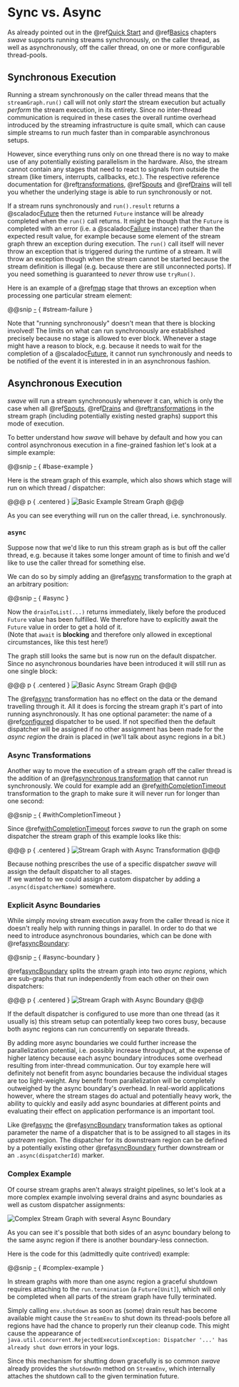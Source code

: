 Sync vs. Async
==============

As already pointed out in the @ref[Quick Start] and @ref[Basics] chapters *swave* supports running streams
synchronously, on the caller thread, as well as asynchronously, off the caller thread, on one or more configurable
thread-pools.


Synchronous Execution
---------------------

Running a stream synchronously on the caller thread means that the `streamGraph.run()` call will not only *start* the
stream execution but actually *perform* the stream execution, in its entirety. Since no inter-thread communication is
required in these cases the overall runtime overhead introduced by the streaming infrastructure is quite small, which
can cause simple streams to run much faster than in comparable asynchronous setups.

However, since everything runs only on one thread there is no way to make use of any potentially existing parallelism in
the hardware. Also, the stream cannot contain any stages that need to react to signals from outside the stream (like
timers, interrupts, callbacks, etc.). The respective reference documentation for @ref[transformations], @ref[Spouts] and
@ref[Drains] will tell you whether the underlying stage is able to run synchronously or not.

If a stream runs synchronously and `run().result` returns a @scaladoc[Future] then the returned `Future` instance will
be already completed when the `run()` call returns. It might be though that the `Future` is completed with an error
(i.e. a @scaladoc[Failure] instance) rather than the expected result value, for example because some element of the
stream graph threw an exception during execution. The `run()` call itself will never throw an exception that is
triggered during the runtime of a stream. It will throw an exception though when the stream cannot be started because
the stream definition is illegal (e.g. because there are still unconnected ports).
If you need something is guaranteed to *never* throw use `tryRun()`. 

Here is an example of a @ref[map] stage that throws an exception when processing one particular stream element:

@@snip [-]($test/SyncVsAsyncSpec.scala) { #stream-failure }

Note that "running synchronously" doesn't mean that there is blocking involved! The limits on what can run synchronously
are established precisely because no stage is allowed to ever block. Whenever a stage might have a reason to block, e.g.
because it needs to wait for the completion of a @scaladoc[Future], it cannot run synchronously and needs to be
notified of the event it is interested in in an asynchronous fashion.


Asynchronous Execution
----------------------  
    
*swave* will run a stream synchronously whenever it can, which is only the case when all @ref[Spouts], @ref[Drains] and
@ref[transformations] in the stream graph (including potentially existing nested graphs) support this mode of execution.

To better understand how *swave* will behave by default and how you can control asynchronous execution in a fine-grained
fashion let's look at a simple example:
 
@@snip [-]($test/SyncVsAsyncSpec.scala) { #base-example } 
 
Here is the stream graph of this example, which also shows which stage will run on which thread / dispatcher:
 
@@@ p { .centered }
![Basic Example Stream Graph](.../async-graph0.svg)
@@@ 
 
As you can see everything will run on the caller thread, i.e. synchronously.


### `async`

Suppose now that we'd like to run this stream graph as is but off the caller thread, e.g. because it takes some longer
amount of time to finish and we'd like to use the caller thread for something else.

We can do so by simply adding an @ref[async] transformation to the graph at an arbitrary position:
 
@@snip [-]($test/SyncVsAsyncSpec.scala) { #async } 

Now the `drainToList(...)` returns immediately, likely before the produced `Future` value has been fulfilled.
We therefore have to explicitly await the `Future` value in order to get a hold of it. <br/>
(Note that `await` is **blocking** and therefore only allowed in exceptional circumstances, like this test here!)

The graph still looks the same but is now run on the default dispatcher. Since no asynchronous boundaries have been
introduced it will still run as one single block:

@@@ p { .centered }
![Basic Async Stream Graph](.../async-graph1.svg)
@@@

The @ref[async] transformation has no effect on the data or the demand travelling through it. All it does is forcing
the stream graph it's part of into running asynchronously. It has one optional parameter: the name of a @ref[configured]
dispatcher to be used. If not specified then the default dispatcher will be assigned if no other assignment has been
made for the *async region* the drain is placed in (we'll talk about async regions in a bit.)


### Async Transformations

Another way to move the execution of a stream graph off the caller thread is the addition of an
@ref[asynchronous transformation] that cannot run synchronously. We could for example add an @ref[withCompletionTimeout]
transformation to the graph to make sure it will never run for longer than one second:
 
@@snip [-]($test/SyncVsAsyncSpec.scala) { #withCompletionTimeout } 

Since @ref[withCompletionTimeout] forces *swave* to run the graph on some dispatcher the stream graph of this example
looks like this:

@@@ p { .centered }
![Stream Graph with Async Transformation](.../async-graph2.svg)
@@@

Because nothing prescribes the use of a specific dispatcher *swave* will assign the default dispatcher to all stages.<br/>
If we wanted to we could assign a custom dispatcher by adding a `.async(dispatcherName)` somewhere. 
 

### Explicit Async Boundaries

While simply moving stream execution away from the caller thread is nice it doesn't really help with running things in
parallel. In order to do that we need to introduce asynchronous boundaries, which can be done with @ref[asyncBoundary]:

@@snip [-]($test/SyncVsAsyncSpec.scala) { #async-boundary }

@ref[asyncBoundary] splits the stream graph into two *async regions*, which are sub-graphs that run independently from
each other on their own dispatchers:
 
@@@ p { .centered }
![Stream Graph with Async Boundary](.../async-graph3.svg)
@@@ 

If the default dispatcher is configured to use more than one thread (as it usually is) this stream setup can potentially
keep two cores busy, because both async regions can run concurrently on separate threads.
 
By adding more async boundaries we could further increase the parallelization potential, i.e. possibly increase
throughput, at the expense of higher latency because each async boundary introduces some overhead resulting from
inter-thread communication. Our toy example here will definitely not benefit from async boundaries because the
individual stages are too light-weight. Any benefit from parallelization will be completely outweighed by the async
boundary's overhead. In real-world applications however, where the stream stages do actual and potentially heavy work,
the ability to quickly and easily add async boundaries at different points and evaluating their effect on application
performance is an important tool. 

Like @ref[async] the @ref[asyncBoundary] transformation takes as optional parameter the name of a dispatcher that is to
be assigned to all stages in its *upstream* region. The dispatcher for its downstream region can be defined by a
potentially existing other @ref[asyncBoundary] further downstream or an `.async(dispatcherId)` marker. 


### Complex Example

Of course stream graphs aren't always straight pipelines, so let's look at a more complex example involving several
drains and async boundaries as well as custom dispatcher assignments:

![Complex Stream Graph with several Async Boundary](.../async-graph4.svg)

As you can see it's possible that both sides of an async boundary belong to the same async region if there is another
boundary-less connection.

Here is the code for this (admittedly quite contrived) example:
 
@@snip [-]($test/SyncVsAsyncSpec.scala) { #complex-example }

In stream graphs with more than one async region a graceful shutdown requires attaching to the `run.termination`
(a `Future[Unit]`), which will only be completed when all parts of the stream graph have fully terminated.

Simply calling `env.shutdown` as soon as (some) drain result has become available might cause the `StreamEnv` to shut
down its thread-pools before all regions have had the chance to properly run their cleanup code. This might cause
the appearance of `java.util.concurrent.RejectedExecutionException: Dispatcher '...' has already shut down` errors
in your logs.

Since this mechanism for shutting down gracefully is so common *swave* already provides the `shutdownOn` method on
`StreamEnv`, which internally attaches the shutdown call to the given termination future. 


  [Quick Start]: ../quick-start.md#running-a-stream
  [Basics]: ../basics.md#execution-model
  [transformations]: ../transformations/reference/index.md                                      
  [Spouts]: ../spouts.md                                      
  [Drains]: ../drains.md
  [Drain]: ../drains.md
  [Future]: scala.concurrent.Future
  [Failure]: scala.util.Failure
  [map]: ../transformations/reference/map.md
  [async]: ../transformations/reference/async.md
  [asyncBoundary]: ../transformations/reference/asyncBoundary.md
  [withCompletionTimeout]: ../transformations/reference/withCompletionTimeout.md
  [asynchronous transformation]: ../transformations/simple.md#asynchronous-simple-transformations
  [configured]: configuration.md